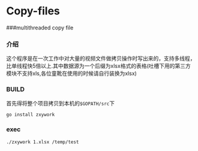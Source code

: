 # Copy-files

###multithreaded copy file 
### 介绍
这个程序是在一次工作中对大量的视频文件做拷贝操作时写出来的，支持多线程，比单线程快5倍以上.其中数据源为一个后缀为xlsx格式的表格(吐槽下用的第三方模块不支持xls,各位童靴在使用的时候请自行装换为xlsx)
### BUILD
首先得将整个项目拷贝到本机的`$GOPATH/src`下

`go install zxywork`

### exec

`./zxywork 1.xlsx /temp/test`


